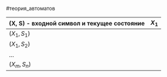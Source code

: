 #теория_автоматов 

| (X, S) - входной символ и текущее состояние | $X_1$ |
| ------------------------------------------- | ----- |
| $(X_1, S_1)$                                |       |
| $(X_1, S_2)$                                |       |
| $\dots$                                     |       |
| $(X_m, S_n)$                                |       |
